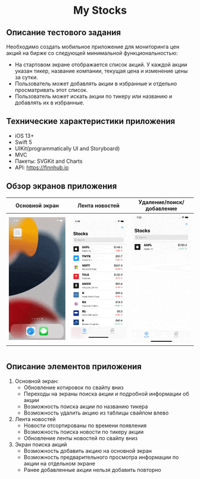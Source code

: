 <h1 align="center">My Stocks</h1> 

## Описание тестового задания
Необходимо создать мобильное приложение для мониторинга цен акций на
бирже со следующей минимальной функциональностью:
* На стартовом экране отображается список акций. У каждой акции
указан тикер, название компании, текущая цена и изменение цены за
сутки.
* Пользователь может добавлять акции в избранные и отдельно
просматривать этот список.
* Пользователь может искать акции по тикеру или названию и
добавлять их в избранные.

## Технические характеристики приложения

* iOS 13+
* Swift 5
* UIKit(programmatically UI and Storyboard)
* MVC
* Пакеты: SVGKit and Charts
* API: https://finnhub.io

## Обзор экранов приложения

<table>
    <thead>
        <tr>
            <th>Основной экран</th>
            <th>Лента новостей</th>
            <th>Удаление/поиск/добавление</th>
        </tr>
    </thead>
    <tbody>
        <tr>
            <td>
                <img width="250" src="Resources/MainScreen.gif">
            </td>
            <td>
                <img width="250" src="Resources/newsFeed.gif">
            </td>
                        <td>
                <img width="250" src="Resources/Search.gif">
            </td>
        </tr>
    </tbody>
</table>

<table>
    <thead>
        </tr>
    </tbody>
</table>

## Описание элементов приложения

1. Основной экран:
    * Обновление котировок по свайпу вниз
    * Переходы на экраны поиска акции и подробной информации об акции
    * Возможность поиска акции по названию тикера
    * Возможность удалить акцию из таблицы свайпом влево
2. Лента новостей
    * Новости отсортированы по времени появления
    * Возможность поиска новости по тикеру акции
    * Обновление ленты новостей по свайпу вниз
3. Экран поиска акций
    * Возможность добавить акцию на основной экран
    * Возможность предварительного просмотра информации по акции на отдельном экране
    * Ранее добавленные акции нельзя добавить повторно
    
